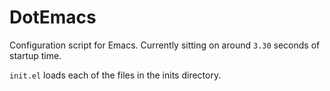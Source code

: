 # DotEmacs

Configuration script for Emacs. Currently sitting on around `3.30` seconds of startup time.

`init.el` loads each of the files in the inits directory.
